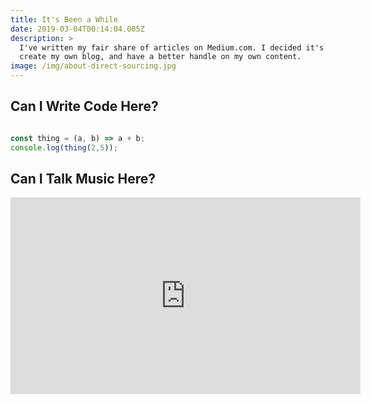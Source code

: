 ```yaml
---
title: It's Been a While
date: 2019-03-04T00:14:04.005Z
description: >
  I've written my fair share of articles on Medium.com. I decided it's time to
  create my own blog, and have a better handle on my own content.
image: /img/about-direct-sourcing.jpg
---
```

## Can I Write Code Here?

```js

const thing = (a, b) => a + b;
console.log(thing(2,5));

```

## Can I Talk Music Here?

<iframe width="560" height="315" src="https://www.youtube.com/embed/769dD5caLmE" frameborder="0" allow="accelerometer; autoplay; encrypted-media; gyroscope; picture-in-picture" allowfullscreen></iframe>

